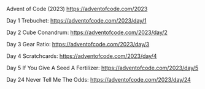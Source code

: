 Advent of Code (2023)
https://adventofcode.com/2023


Day 1 Trebuchet: https://adventofcode.com/2023/day/1

Day 2 Cube Conandrum: https://adventofcode.com/2023/day/2

Day 3 Gear Ratio: https://adventofcode.com/2023/day/3

Day 4 Scratchcards: https://adventofcode.com/2023/day/4

Day 5 If You Give A Seed A Fertilizer: https://adventofcode.com/2023/day/5

Day 24 Never Tell Me The Odds: https://adventofcode.com/2023/day/24
